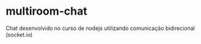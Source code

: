 # multiroom-chat
Chat desenvolvido no curso de nodejs utilizando comunicação bidirecional (socket.io)
